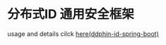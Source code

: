 # 分布式ID 通用安全框架
usage and details cilck [here(ddphin-id-spring-boot)](https://github.com/ddphin/ddphin-id-spring-boot)
